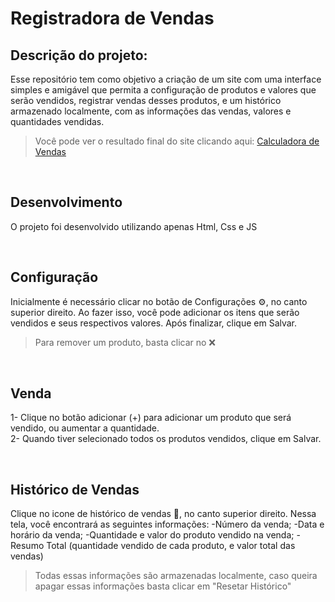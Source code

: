 # Registradora de Vendas

## Descrição do projeto:

Esse repositório tem como objetivo a criação de um site com uma interface simples e amigável que permita a configuração de produtos e valores que serão vendidos, registrar vendas desses produtos, e um histórico armazenado
localmente, com as informações das vendas, valores e quantidades vendidas.

>Você pode ver o resultado final do site clicando aqui: [Calculadora de Vendas](https://gabrielnunesilva.github.io/vendas/)


<br />

## Desenvolvimento

O projeto foi desenvolvido utilizando apenas Html, Css e JS

<br />

## Configuração
Inicialmente é necessário clicar no botão de Configurações ⚙️, no canto superior direito. Ao fazer isso, você pode adicionar os itens que serão vendidos e seus respectivos valores. Após finalizar, clique em Salvar.
>Para remover um produto, basta clicar no ❌

<br />

## Venda
1- Clique no botão adicionar (+) para adicionar um produto que será vendido, ou aumentar a quantidade.
<br />
2- Quando tiver selecionado todos os produtos vendidos, clique em Salvar.

<br />

## Histórico de Vendas
Clique no icone de histórico de vendas 📄, no canto superior direito. Nessa tela, você encontrará as seguintes informações:
-Número da venda;
-Data e horário da venda;
-Quantidade e valor do produto vendido na venda;
-Resumo Total (quantidade vendido de cada produto, e valor total das vendas)
>Todas essas informações são armazenadas localmente, caso queira apagar essas informações basta clicar em "Resetar Histórico"
<br />


